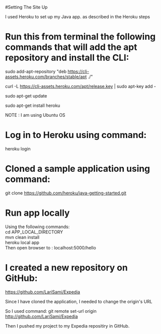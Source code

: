 #Setting The Site Up


I used Heroku to set up my Java app.
as described in the Heroku steps
# Run this from terminal the following commands that will add the apt repository and install the CLI:

sudo add-apt-repository "deb https://cli-assets.heroku.com/branches/stable/apt ./"

curl -L https://cli-assets.heroku.com/apt/release.key | sudo apt-key add -

sudo apt-get update

sudo apt-get install heroku

NOTE : I am using Ubuntu OS
# Log in to Heroku using command:
heroku login

# Cloned a sample application using command:
git clone https://github.com/heroku/java-getting-started.git

# Run app locally
Using the following commands:
<br/> 
cd APP_LOCAL_DIRECTORY
<br/>
mvn clean install
<br/>
heroku local app
<br/>
Then open browser to : localhost:5000/hello
 

# I created a new repository on GitHub:
https://github.com/LariSami/Expedia

Since I have cloned the application, I needed to change the origin's URL

So I used command:
git remote set-url origin http://github.com/LariSami/Expedia

Then I pushed my project to my Expedia repositiry in GitHub.